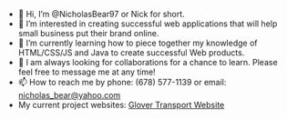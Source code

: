 - 👋 Hi, I’m @NicholasBear97 or Nick for short.
- 👀 I’m interested in creating successful web applications that will help small business put their brand online.
- 🌱 I’m currently learning how to piece together my knowledge of HTML/CSS/JS and Java to create successful Web products.
- 💞️ I am always looking for collaborations for a chance to learn. Please feel free to message me at any time!
- 📫 How to reach me by phone: (678) 577-1139 or email: nicholas_bear@yahoo.com
- My current project websites:
<a href="https://glovertransport.com/" target="_blank">Glover Transport Website</a>
